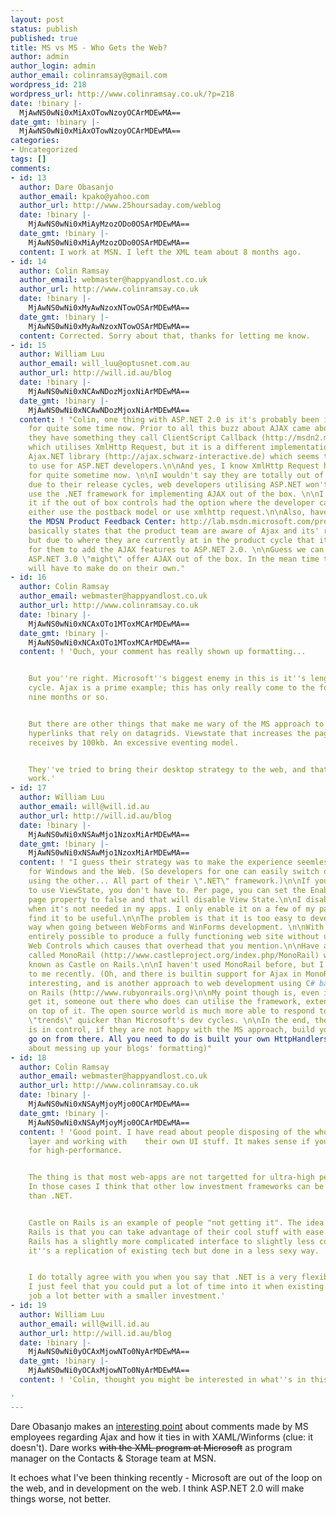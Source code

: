 ```yaml
---
layout: post
status: publish
published: true
title: MS vs MS - Who Gets the Web?
author: admin
author_login: admin
author_email: colinramsay@gmail.com
wordpress_id: 218
wordpress_url: http://www.colinramsay.co.uk/?p=218
date: !binary |-
  MjAwNS0wNi0xMiAxOTowNzoyOCArMDEwMA==
date_gmt: !binary |-
  MjAwNS0wNi0xMiAxOTowNzoyOCArMDEwMA==
categories:
- Uncategorized
tags: []
comments:
- id: 13
  author: Dare Obasanjo
  author_email: kpako@yahoo.com
  author_url: http://www.25hoursaday.com/weblog
  date: !binary |-
    MjAwNS0wNi0xMiAyMzozODo0OSArMDEwMA==
  date_gmt: !binary |-
    MjAwNS0wNi0xMiAyMzozODo0OSArMDEwMA==
  content: I work at MSN. I left the XML team about 8 months ago.
- id: 14
  author: Colin Ramsay
  author_email: webmaster@happyandlost.co.uk
  author_url: http://www.colinramsay.co.uk
  date: !binary |-
    MjAwNS0wNi0xMyAwNzoxNTowOSArMDEwMA==
  date_gmt: !binary |-
    MjAwNS0wNi0xMyAwNzoxNTowOSArMDEwMA==
  content: Corrected. Sorry about that, thanks for letting me know.
- id: 15
  author: William Luu
  author_email: will_luu@optusnet.com.au
  author_url: http://will.id.au/blog
  date: !binary |-
    MjAwNS0wNi0xNCAwNDozMjoxNiArMDEwMA==
  date_gmt: !binary |-
    MjAwNS0wNi0xNCAwNDozMjoxNiArMDEwMA==
  content: ! "Colin, one thing with ASP.NET 2.0 is it's probably been in development
    for quite some time now. Prior to all this buzz about AJAX came about.\n\nSure,
    they have something they call ClientScript Callback (http://msdn2.microsoft.com/library/ms178208(en-us,vs.80).aspx)
    which utilises XmlHttp Request, but it is a different implementation to say the
    Ajax.NET library (http://ajax.schwarz-interactive.de) which seems the easiest
    to use for ASP.NET developers.\n\nAnd yes, I know XmlHttp Request has been available
    for quite sometime now. \n\nI wouldn't say they are totally out of the loop, but
    due to their release cycles, web developers utilising ASP.NET won't be able to
    use the .NET framework for implementing AJAX out of the box. \n\nI would love
    it if the out of box controls had the option where the developer can choose to
    either use the postback model or use xmlhttp request.\n\nAlso, have a look at
    the MDSN Product Feedback Center: http://lab.msdn.microsoft.com/productfeedback/viewfeedback.aspx?feedbackid=9c2b3819-4ab0-4435-8ece-f25118056278\n\nWhich
    basically states that the product team are aware of Ajax and its' recent popularity,
    but due to where they are currently at in the product cycle that it's not possible
    for them to add the AJAX features to ASP.NET 2.0. \n\nGuess we can only hope that
    ASP.NET 3.0 \"might\" offer AJAX out of the box. In the mean time though, developers
    will have to make do on their own."
- id: 16
  author: Colin Ramsay
  author_email: webmaster@happyandlost.co.uk
  author_url: http://www.colinramsay.co.uk
  date: !binary |-
    MjAwNS0wNi0xNCAxOTo1MToxMCArMDEwMA==
  date_gmt: !binary |-
    MjAwNS0wNi0xNCAxOTo1MToxMCArMDEwMA==
  content: ! 'Ouch, your comment has really shown up formatting...


    But you''re right. Microsoft''s biggest enemy in this is it''s lengthy development
    cycle. Ajax is a prime example; this has only really come to the fore in the past
    nine months or so.


    But there are other things that make me wary of the MS approach to the web. Straightforward
    hyperlinks that rely on datagrids. Viewstate that increases the page the client
    receives by 100kb. An excessive eventing model.


    They''ve tried to bring their desktop strategy to the web, and that''s never gonna
    work.'
- id: 17
  author: William Luu
  author_email: will@will.id.au
  author_url: http://will.id.au/blog
  date: !binary |-
    MjAwNS0wNi0xNSAwMjo1NzoxMiArMDEwMA==
  date_gmt: !binary |-
    MjAwNS0wNi0xNSAwMjo1NzoxMiArMDEwMA==
  content: ! "I guess their strategy was to make the experience seemless between developing
    for Windows and the Web. (So developers for one can easily switch over to developing
    using the other... All part of their \".NET\" framework.)\n\nIf you don't want
    to use ViewState, you don't have to. Per page, you can set the EnableViewState
    page property to false and that will disable View State.\n\nI disable ViewState
    when it's not needed in my apps. I only enable it on a few of my pages when I
    find it to be useful.\n\nThe problem is that it is too easy to develop the same
    way when going between WebForms and WinForms development. \n\nWith .NET it is
    entirely possible to produce a fully functioning web site without using the ASP.NET
    Web Controls which causes that overhead that you mention.\n\nHave a look at something
    called MonoRail (http://www.castleproject.org/index.php/MonoRail) which was formerly
    known as Castle on Rails.\n\nI haven't used MonoRail before, but I've had it demoed
    to me recently. (Oh, and there is builtin support for Ajax in MonoRail). It looks
    interesting, and is another approach to web development using C# based upon Ruby
    on Rails (http://www.rubyonrails.org)\n\nMy point though is, even if MS doesn't
    get it, someone out there who does can utilise the framework, extend it, and build
    on top of it. The open source world is much more able to respond to these new
    \"trends\" quicker than Microsoft's dev cycles. \n\nIn the end, the developer
    is in control, if they are not happy with the MS approach, build your own, and
    go on from there. All you need to do is built your own HttpHandlers (see: http://mikeroberts.thoughtworks.net/blog/archive/Tech/dotNet/GoodbyeWebForms.html).\n\n(sorry
    about messing up your blogs' formatting)"
- id: 18
  author: Colin Ramsay
  author_email: webmaster@happyandlost.co.uk
  author_url: http://www.colinramsay.co.uk
  date: !binary |-
    MjAwNS0wNi0xNSAyMjoyMjo0OCArMDEwMA==
  date_gmt: !binary |-
    MjAwNS0wNi0xNSAyMjoyMjo0OCArMDEwMA==
  content: ! 'Good point. I have read about people disposing of the whole webforms
    layer and working with    their own UI stuff. It makes sense if you''re aiming
    for high-performance.


    The thing is that most web-apps are not targetted for ultra-high performance scenarios.
    In those cases I think that other low investment frameworks can be a better route
    than .NET.


    Castle on Rails is an example of people "not getting it". The idea of Ruby on
    Rails is that you can take advantage of their cool stuff with ease. Castle on
    Rails has a slightly more complicated interface to slightly less cool stuff -
    it''s a replication of existing tech but done in a less sexy way.


    I do totally agree with you when you say that .NET is a very flexible framework.
    I just feel that you could put a lot of time into it when existing tech does the
    job a lot better with a smaller investment.'
- id: 19
  author: William Luu
  author_email: will@will.id.au
  author_url: http://will.id.au/blog
  date: !binary |-
    MjAwNS0wNi0yOCAxMjowNTo0NyArMDEwMA==
  date_gmt: !binary |-
    MjAwNS0wNi0yOCAxMjowNTo0NyArMDEwMA==
  content: ! 'Colin, thought you might be interested in what''s in this article: http://news.com.com/Microsoft+gets+hip+to+AJAX/2100-1007_3-5765197.html

'
---
```

<p>Dare Obasanjo makes an <a href="http://www.25hoursaday.com/weblog/PermaLink.aspx?guid=8beba229-33e1-4187-bb16-bffe472acdb4">interesting point</a> about comments made by MS employees regarding Ajax and how it ties in with XAML/Winforms (clue: it doesn't). Dare works <span style="text-decoration:line-through;">with the XML program at Microsoft</span> as program manager on the Contacts & Storage team at MSN.</p>
<p>It echoes what I've been thinking recently - Microsoft are out of the loop on the web, and in development on the web. I think ASP.NET 2.0 will make things worse, not better.</p>
